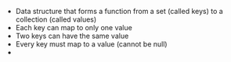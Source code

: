 - Data structure that forms a function from a set (called keys) to a collection (called values)
- Each key can map to only one value
- Two keys can have the same value
- Every key must map to a value (cannot be null)
- 